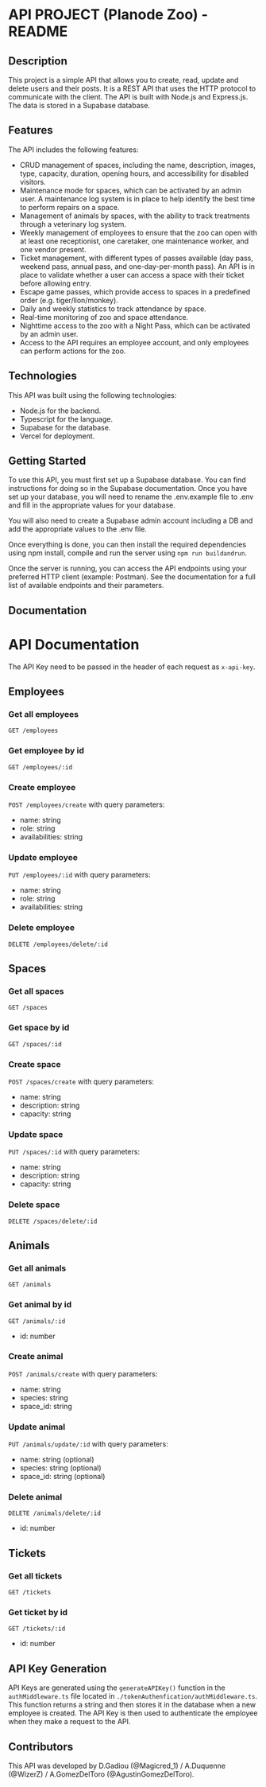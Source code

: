 # API PROJECT (Planode Zoo) - README

## Description
This project is a simple API that allows you to create, read, update and delete users and their posts. It is a REST API that uses the HTTP protocol to communicate with the client. The API is built with Node.js and Express.js. The data is stored in a Supabase database.

## Features
The API includes the following features:

- CRUD management of spaces, including the name, description, images, type, capacity, duration, opening hours, and accessibility for disabled visitors.
- Maintenance mode for spaces, which can be activated by an admin user. A maintenance log system is in place to help identify the best time to perform repairs on a space.
- Management of animals by spaces, with the ability to track treatments through a veterinary log system.
- Weekly management of employees to ensure that the zoo can open with at least one receptionist, one caretaker, one maintenance worker, and one vendor present.
- Ticket management, with different types of passes available (day pass, weekend pass, annual pass, and one-day-per-month pass). An API is in place to validate whether a user can access a space with their ticket before allowing entry.
- Escape game passes, which provide access to spaces in a predefined order (e.g. tiger/lion/monkey).
- Daily and weekly statistics to track attendance by space.
- Real-time monitoring of zoo and space attendance.
- Nighttime access to the zoo with a Night Pass, which can be activated by an admin user.
- Access to the API requires an employee account, and only employees can perform actions for the zoo.

## Technologies
This API was built using the following technologies:

- Node.js for the backend.
- Typescript for the language.
- Supabase for the database.
- Vercel for deployment.


## Getting Started
To use this API, you must first set up a Supabase database. You can find instructions for doing so in the Supabase documentation. Once you have set up your database, you will need to rename the .env.example file to .env and fill in the appropriate values for your database. 

You will also need to create a Supabase admin account including a DB and add the appropriate values to the .env file.

Once everything is done, you can then install the required dependencies using npm install, compile and run the server using ```npm run buildandrun```.

Once the server is running, you can access the API endpoints using your preferred HTTP client (example: Postman). See the documentation for a full list of available endpoints and their parameters.

## Documentation
# API Documentation
The API Key need to be passed in the header of each request as ```x-api-key```.

## Employees
### Get all employees
```GET /employees```

### Get employee by id
```GET /employees/:id```

### Create employee
```POST /employees/create``` with query parameters:
- name: string
- role: string
- availabilities: string

### Update employee
```PUT /employees/:id``` with query parameters:
- name: string
- role: string
- availabilities: string

### Delete employee
```DELETE /employees/delete/:id```

## Spaces
### Get all spaces
```GET /spaces```

### Get space by id
```GET /spaces/:id```

### Create space
```POST /spaces/create``` with query parameters:
- name: string
- description: string
- capacity: string

### Update space
```PUT /spaces/:id``` with query parameters:
- name: string
- description: string
- capacity: string

### Delete space
```DELETE /spaces/delete/:id```

## Animals
### Get all animals
```GET /animals```

### Get animal by id
```GET /animals/:id```
- id: number

### Create animal
```POST /animals/create``` with query parameters:
- name: string
- species: string
- space_id: string

### Update animal
```PUT /animals/update/:id``` with query parameters:
- name: string (optional)
- species: string (optional)
- space_id: string (optional)

### Delete animal
```DELETE /animals/delete/:id```
- id: number

## Tickets
### Get all tickets
```GET /tickets```

### Get ticket by id
```GET /tickets/:id```
- id: number

## API Key Generation
API Keys are generated using the ```generateAPIKey()``` function in the ```authMiddleware.ts``` file located in ```./tokenAuthenfication/authMiddleware.ts```. This function returns a string and then stores it in the database when a new employee is created. The API Key is then used to authenticate the employee when they make a request to the API.

## Contributors
This API was developed by D.Gadiou (@Magicred_1) / A.Duquenne (@WizerZ) / A.GomezDelToro (@AgustinGomezDelToro).
